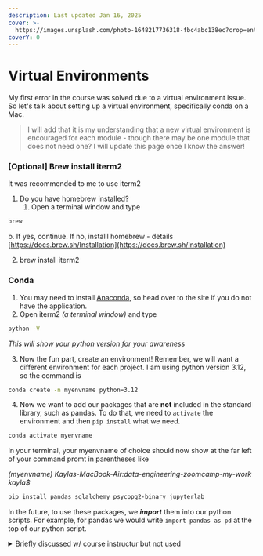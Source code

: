 ```yaml
---
description: Last updated Jan 16, 2025
cover: >-
  https://images.unsplash.com/photo-1648217736318-fbc4abc138ec?crop=entropy&cs=srgb&fm=jpg&ixid=M3wxOTcwMjR8MHwxfHNlYXJjaHwxfHxjb2ZmZWUlMjBib29rfGVufDB8fHx8MTczNzA4NjcxMHww&ixlib=rb-4.0.3&q=85
coverY: 0
---
```


# Virtual Environments

My first error in the course was solved due to a virtual environment issue. So let's talk about setting up a virtual environment, specifically conda on a Mac.

> I will add that it is my understanding that a new virtual environment is encouraged for each module - though there may be one module that does not need one? I will update this page once I know the answer!

### \[Optional] Brew install iterm2&#x20;

It was recommended to me to use iterm2&#x20;

1. Do you have homebrew installed?
   1. Open a terminal window and type

```bash
brew
```

&#x20;       b. If yes, continue. If no, installl homebrew - details [https://docs.brew.sh/Installation](https://docs.brew.sh/Installation)

2. brew install iterm2

&#x20;

### Conda

1. You may need to install [Anaconda](https://docs.anaconda.com/anaconda/install/), so head over to the site if you do not have the application.
2. Open iterm2 _(a terminal window)_ and type

```bash
python -V
```

_This will show your python version for your awareness_

3. Now the fun part, create an environment! Remember, we will want a different environment for each project. I am using python version 3.12, so the command is

```bash
conda create -n myenvname python=3.12
```

4. Now we want to add our packages that are **not** included in the standard library, such as pandas. To do that, we need to `activate` the environment and then `pip install` what we need.

```bash
conda activate myenvname
```

In your terminal, your myenvname of choice should now show at the far left of your command promt in parentheses like&#x20;

_(myenvname) Kaylas-MacBook-Air:data-engineering-zoomcamp-my-work kayla$_

```bash
pip install pandas sqlalchemy psycopg2-binary jupyterlab
```



In the future, to use these packages, we _**import**_ them into our python scripts. For example, for pandas we would write `import pandas as pd` at the top of our python script.



<details>

<summary>Briefly discussed w/ course instructur but not used</summary>

1. UV - [https://docs.astral.sh/uv/getting-started/installation/#pypi](https://docs.astral.sh/uv/getting-started/installation/#pypi)
2.

</details>



